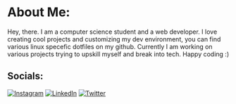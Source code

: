# About Me:
Hey, there. I am a computer science student and a web developer. I love creating cool projects and customizing my dev environment, you can find various linux specefic dotfiles on my github. Currently I am working on various projects trying to upskill myself and break into tech. Happy coding :)


## Socials:
[![Instagram](https://img.shields.io/badge/Instagram-%23E4405F.svg?logo=Instagram&logoColor=white)](https://instagram.com/faizanunderstars) [![LinkedIn](https://img.shields.io/badge/LinkedIn-%230077B5.svg?logo=linkedin&logoColor=white)](https://linkedin.com/in/faizan-ahmad-0a62a81b6) [![Twitter](https://img.shields.io/badge/Twitter-%231DA1F2.svg?logo=Twitter&logoColor=white)](https://twitter.com/faizan5567) 
